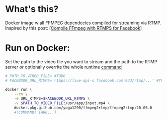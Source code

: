 # What's this?

Docker image w all FFMPEG dependecies compiled for streaming via RTMP.
Inspired by this post: [[Compile FFmpeg with RTMPS for Facebook](http://www.iiwnz.com/compile-ffmpeg-with-rtmps-for-facebook/)]


# Run on Docker:

Set the path to the video file you want to stream and the path to the RTMP server or optionally overrite the whole runtime [command](https://docs.docker.com/engine/reference/commandline/run/#usage)

```bash
# PATH_TO_VIDEO_FILE= #TODO
# FACEBOOK_URL_RTMPS='rtmps://live-api-s.facebook.com:443/rtmp/...' #TODO

docker run \
    --rm \
    -e URL_RTMPS=$FACEBOOK_URL_RTMPS \
    -v $PATH_TO_VIDEO_FILE:/usr/app/input.mp4 \
    docker.pkg.github.com/yoga1290/ffmpeg2rtmp/ffmpeg2rtmp:20.06.0
    #[COMMAND] [ARG...]
```
